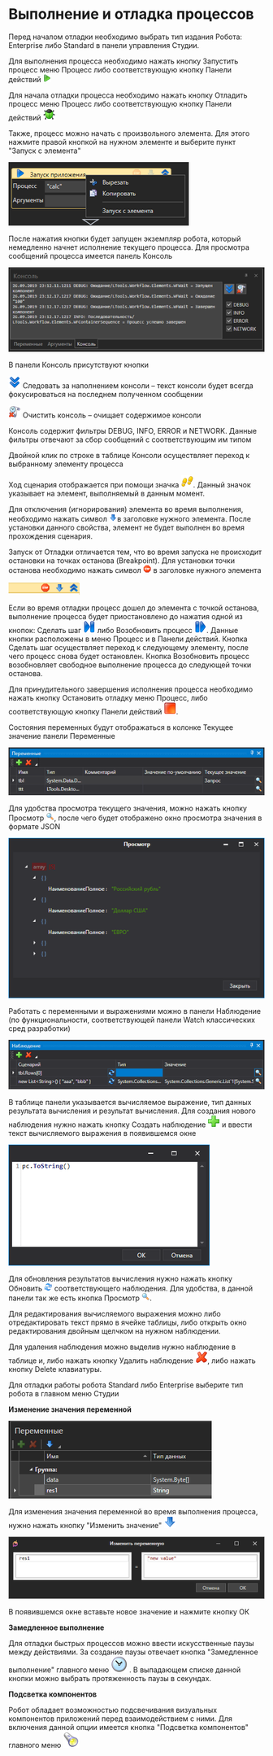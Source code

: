 # Выполнение и отладка процессов

Перед началом отладки необходимо выбрать тип издания Робота: Enterprise либо Standard в панели управления Студии.

Для выполнения процесса необходимо нажать кнопку Запустить процесс меню Процесс либо соответствующую кнопку Панели действий ![](<../../../.gitbook/assets/0 (37).png>)

Для начала отладки процесса необходимо нажать кнопку Отладить процесс меню Процесс либо соответствующую кнопку Панели действий ![](<../../../.gitbook/assets/1 (20).png>)

Также, процесс можно начать с произвольного элемента. Для этого нажмите правой кнопкой на нужном элементе и выберите пункт "Запуск с элемента"

![](<../../../.gitbook/assets/image (496).png>)

После нажатия кнопки будет запущен экземпляр робота, который немедленно начнет исполнение текущего процесса. Для просмотра сообщений процесса имеется панель Консоль

![](<../../../.gitbook/assets/2 (2).png>)

В панели Консоль присутствуют кнопки

![](<../../../.gitbook/assets/3 (3).png>) Следовать за наполнением консоли – текст консоли будет всегда фокусироваться на последнем полученном сообщении

![](../../../.gitbook/assets/4.png) Очистить консоль – очищает содержимое консоли

Консоль содержит фильтры DEBUG, INFO, ERROR и NETWORK. Данные фильтры отвечают за сбор сообщений с соответствующим им типом

Двойной клик по строке в таблице Консоли осуществляет переход к выбранному элементу процесса

Ход сценария отображается при помощи значка ![](<../../../.gitbook/assets/5 (3).png>). Данный значок указывает на элемент, выполняемый в данным момент.

Для отключения (игнорирования) элемента во время выполнения, необходимо нажать символ ![](../../../.gitbook/assets/ignore.png)в заголовке нужного элемента. После установки данного свойства, элемент не будет выполнен во время прохождения сценария.

Запуск от Отладки отличается тем, что во время запуска не происходит остановки на точках останова (Breakpoint). Для установки точки останова необходимо нажать символ ![](<../../../.gitbook/assets/6 (6).png>) в заголовке нужного элемента

![](<../../../.gitbook/assets/001 (7).png>)

Если во время отладки процесс дошел до элемента с точкой останова, выполнение процесса будет приостановлено до нажатия одной из кнопок: Сделать шаг ![](<../../../.gitbook/assets/9 (4).png>) либо Возобновить процесс ![](<../../../.gitbook/assets/10 (3).png>). Данные кнопки расположены в меню Процесс и в Панели действий. Кнопка Сделать шаг осуществляет переход к следующему элементу, после чего процесс снова будет остановлен. Кнопка Возобновить процесс возобновляет свободное выполнение процесса до следующей точки останова.

Для принудительного завершения исполнения процесса необходимо нажать кнопку Остановить отладку меню Процесс, либо соответствующую кнопку Панели действий ![](<../../../.gitbook/assets/11 (1).png>).

Состояния переменных будут отображаться в колонке Текущее значение панели Переменные

![](<../../../.gitbook/assets/001 (2).png>)

Для удобства просмотра текущего значения, можно нажать кнопку Просмотр ![](../../../.gitbook/assets/ViewVariable.png), после чего будет отображено окно просмотра значения в формате JSON

![](<../../../.gitbook/assets/001 (12).png>)

Работать с переменными и выражениями можно в панели Наблюдение (по функциональности, соответствующей панели Watch классических сред разработки)

![](<../../../.gitbook/assets/001 (11).png>)

В таблице панели указывается вычисляемое выражение, тип данных результата вычисления и результат вычисления. Для создания нового наблюдения нужно нажать кнопку Создать наблюдение ![](../../../.gitbook/assets/AddVariable.png) и ввести текст вычисляемого выражения в появившемся окне

![](../../../.gitbook/assets/15.png)

Для обновления результатов вычисления нужно нажать кнопку Обновить ![](../../../.gitbook/assets/RefreshWatch.png) соответствующего наблюдения. Для удобства, в данной панели так же есть кнопка Просмотр ![](../../../.gitbook/assets/ViewVariable.png).

Для редактирования вычисляемого выражения можно либо отредактировать текст прямо в ячейке таблицы, либо открыть окно редактирования двойным щелчком на нужном наблюдении.

Для удаления наблюдения можно выделив нужно наблюдение в таблице и, либо нажать кнопку Удалить наблюдение ![](../../../.gitbook/assets/DeleteVariable.png), либо нажать кнопку Delete клавиатуры.

Для отладки работы робота Standard либо Enterprise выберите тип робота в главном меню Студии

**Изменение значения переменной**

![](<../../../.gitbook/assets/image (436).png>)

Для изменения значения переменной во время выполнения процесса, нужно нажать кнопку "Изменить значение" ![](../../../.gitbook/assets/ChangeVariable.png)

![](<../../../.gitbook/assets/image (440).png>)

В появившемся окне вставьте новое значение и нажмите кнопку ОК

**Замедленное выполнение**

Для отладки быстрых процессов можно ввести искусственные паузы между действиями. За создание паузы отвечает кнопка "Замедленное выполнение" главного меню <img src="../../../.gitbook/assets/SlowStepOff.png" alt="" data-size="line"> . В выпадающем списке данной кнопки можно выбрать протяженность паузы в секундах.

**Подсветка компонентов**

Робот обладает возможностью подсвечивания визуальных компонентов приложений перед взаимодействием с ними. Для включения данной опции имеется кнопка "Подсветка компонентов" главного меню <img src="../../../.gitbook/assets/btnHighlight32.png" alt="" data-size="line">&#x20;
